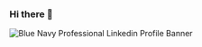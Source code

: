 ### Hi there 👋

<!--
**Devabhi03/devabhi03** is a ✨ _special_ ✨ repository because its `README.md` (this file) appears on your GitHub profile.

Here are some ideas to get you started:

- 🔭 I’m currently working on ...
- 🌱 I’m currently learning ...
- 👯 I’m looking to collaborate on ...
- 🤔 I’m looking for help with ...
- 💬 Ask me about ...
- 📫 How to reach me: ...
- 😄 Pronouns: ...
- ⚡ Fun fact: ...
-->
![Blue Navy Professional Linkedin Profile Banner](https://github.com/Devabhi03/devabhi03/assets/111748301/5f1ae27f-a151-4e55-9502-914324799a84)
